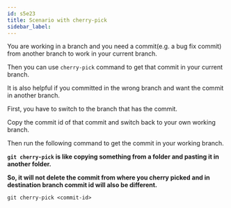```yaml
---
id: s5e23
title: Scenario with cherry-pick
sidebar_label:
---
```



You are working in a branch and you need a commit(e.g. a bug fix commit) from another branch to work in your current branch.


Then you can use `cherry-pick` command to get that commit in your current branch.

It is also helpful if you committed in the wrong branch and want the commit in another branch.


First, you have to switch to the branch that has the commit.

Copy the commit id of that commit and switch back to your own working branch.

Then run the following command to get the commit in your working branch.


**`git cherry-pick` is like copying something from a folder and pasting it in another folder.**

**So, it will not delete the commit from where you cherry picked and in destination branch commit id will also be different.**

`git cherry-pick <commit-id>`
